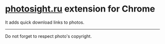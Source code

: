 # [photosight.ru](photosight.ru) extension for Chrome

It adds quick download links to photos.

---

Do not forget to respect photo's copyright.
